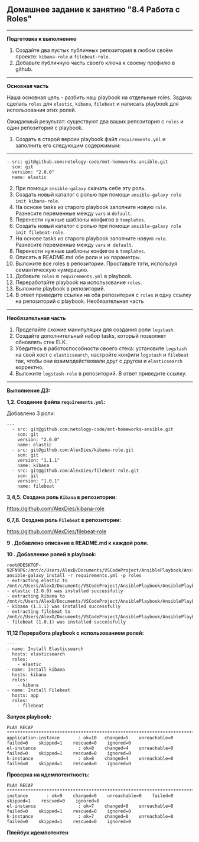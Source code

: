 ## Домашнее задание к занятию "8.4 Работа с Roles"
___
**Подготовка к выполнению**
1. Создайте два пустых публичных репозитория в любом своём проекте: `kibana-role` и `filebeat-role`.
2. Добавьте публичную часть своего ключа к своему профилю в github.
___
**Основная часть**

Наша основная цель - разбить наш playbook на отдельные roles. Задача: сделать `roles` для `elastic`, `kibana`, `filebeat` и написать playbook для использования этих ролей. 

Ожидаемый результат: существуют два ваших репозитория с `roles` и один репозиторий с playbook.

1. Создать в старой версии playbook файл `requirements.yml` и заполнить его следующим содержимым:

  ---
    - src: git@github.com:netology-code/mnt-homeworks-ansible.git
      scm: git
      version: "2.0.0"
      name: elastic 

2. При помощи `ansible-galaxy` скачать себе эту роль.
3. Создать новый каталог с ролью при помощи `ansible-galaxy role init kibana-role`.
4. На основе tasks из старого playbook заполните новую `role`. Разнесите переменные между `vars` и `default`.
5. Перенести нужные шаблоны конфигов в `templates`.
6. Создать новый каталог с ролью при помощи `ansible-galaxy role init filebeat-role`.
7. На основе tasks из старого playbook заполните новую `role`. Разнесите переменные между `vars` и` default`.
8. Перенести нужные шаблоны конфигов в `templates`.
9. Описать в README.md обе роли и их параметры.
10. Выложите все roles в репозитории. Проставьте тэги, используя семантическую нумерацию.
11. Добавьте `roles` в `requirements.yml` в playbook.
12. Переработайте playbook на использование `roles`.
13. Выложите playbook в репозиторий.
14. В ответ приведите ссылки на оба репозитория с `roles` и одну ссылку на репозиторий с playbook.
Необязательная часть
___
**Необязательная часть**

1. Проделайте схожие манипуляции для создания роли `logstash`.
2. Создайте дополнительный набор tasks, который позволяет обновлять стек ELK.
3. Убедитесь в работоспособности своего стека: установите `logstash` на свой хост с `elasticsearch`, настройте конфиги `logstash` и `filebeat` так, чтобы они взаимодействовали друг с другом и `elasticsearch` корректно.
4. Выложите `logstash-role` в репозиторий. В ответ приведите ссылку.
___
**Выполнение ДЗ:**

**1,2. Создание файла `requirements.yml`:**

Добавлено 3 роли:

    ---
      - src: git@github.com:netology-code/mnt-homeworks-ansible.git
        scm: git
        version: "2.0.0"
        name: elastic
      - src: git@github.com:AlexDies/kibana-role.git
        scm: git
        version: "1.1.1"
        name: kibana
      - src: git@github.com:AlexDies/filebeat-role.git
        scm: git
        version: "1.0.1"
        name: filebeat

**3,4,5. Создана роль `Kibana` в репозитории:**

https://github.com/AlexDies/kibana-role

**6,7,8. Создана роль `Filebeat` в репозитории:**

https://github.com/AlexDies/filebeat-role

**9 . Добавлено описание в README.md к каждой роли.**

**10 . Добавление ролей в playbook:**

    root@DESKTOP-92FN9PG:/mnt/c/Users/AlexD/Documents/VSCodeProject/AnsiblePlaybook/AnsiblePlaybook/playbook# ansible-galaxy install -r requirements.yml -p roles 
    - extracting elastic to /mnt/c/Users/AlexD/Documents/VSCodeProject/AnsiblePlaybook/AnsiblePlaybook/playbook/roles/elastic
    - elastic (2.0.0) was installed successfully
    - extracting kibana to /mnt/c/Users/AlexD/Documents/VSCodeProject/AnsiblePlaybook/AnsiblePlaybook/playbook/roles/kibana
    - kibana (1.1.1) was installed successfully
    - extracting filebeat to /mnt/c/Users/AlexD/Documents/VSCodeProject/AnsiblePlaybook/AnsiblePlaybook/playbook/roles/filebeat
    - filebeat (1.0.1) was installed successfully

**11,12 Переработа playbook с использованием ролей:**

    ---
    - name: Install Elasticsearch
      hosts: elasticsearch
      roles:
        - elastic
    - name: Install kibana
      hosts: kibana
      roles:
        - kibana
    - name: Install Filebeat
      hosts: app
      roles:
        - filebeat

**Запуск playbook:**

    PLAY RECAP ************************************************************************************
    application-instance       : ok=10   changed=5    unreachable=0    failed=0    skipped=1    rescued=0    ignored=0
    el-instance                : ok=8    changed=4    unreachable=0    failed=0    skipped=1    rescued=0    ignored=0
    k-instance                 : ok=8    changed=4    unreachable=0    failed=0    skipped=1    rescued=0    ignored=0

**Проверка на идемпотентность:**

    PLAY RECAP ************************************************************************************************************************************application-instance       : ok=9    changed=0    unreachable=0    failed=0    skipped=1    rescued=0    ignored=0   
    el-instance                : ok=7    changed=0    unreachable=0    failed=0    skipped=1    rescued=0    ignored=0
    k-instance                 : ok=7    changed=0    unreachable=0    failed=0    skipped=1    rescued=0    ignored=0

**Плейбук идемпотентен**